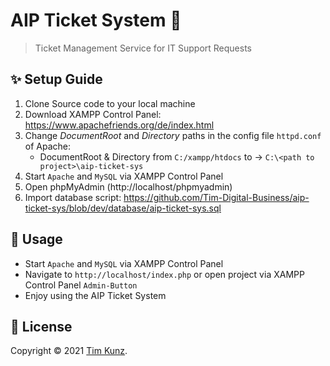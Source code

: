 # AIP Ticket System 👋

> Ticket Management Service for IT Support Requests

## ✨ Setup Guide

1. Clone Source code to your local machine
2. Download XAMPP Control Panel: https://www.apachefriends.org/de/index.html
3. Change _DocumentRoot_ and _Directory_ paths in the config file `httpd.conf` of Apache:
   - DocumentRoot & Directory from `C:/xampp/htdocs` to -> `C:\<path to project>\aip-ticket-sys`
4. Start `Apache` and `MySQL` via XAMPP Control Panel
5. Open phpMyAdmin (http://localhost/phpmyadmin)
6. Import database script: https://github.com/Tim-Digital-Business/aip-ticket-sys/blob/dev/database/aip-ticket-sys.sql

## 🚀 Usage

- Start `Apache` and `MySQL` via XAMPP Control Panel
- Navigate to `http://localhost/index.php` or open project via XAMPP Control Panel `Admin-Button`
- Enjoy using the AIP Ticket System

## 📝 License

Copyright © 2021 [Tim Kunz](https://github.com/Tim-Digital-Business).<br />
